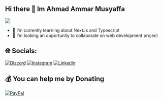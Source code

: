 ## Hi there 👋 Im Ahmad Ammar Musyaffa

[![](https://visitcount.itsvg.in/api?id=ahmadammarm&icon=0&color=0)](https://visitcount.itsvg.in)

- 🌱 I’m currently learning about NextJs and Typescript
- 👯 I’m looking an opportunity to collaborate on web development project


## 🌐 Socials:
[![Discord](https://img.shields.io/badge/Discord-%237289DA.svg?logo=discord&logoColor=white)](https://discord.gg/musyaffa#1606) [![Instagram](https://img.shields.io/badge/Instagram-%23E4405F.svg?logo=Instagram&logoColor=white)](https://instagram.com/ahmadammrm) [![LinkedIn](https://img.shields.io/badge/LinkedIn-%230077B5.svg?logo=linkedin&logoColor=white)](https://linkedin.com/in/https://www.linkedin.com/in/ahmadammarmusyaffa)


## 💰 You can help me by Donating
[![PayPal](https://img.shields.io/badge/PayPal-00457C?style=for-the-badge&logo=paypal&logoColor=white)](https://paypal.me/ahmadammarmusyaffa) 

  


